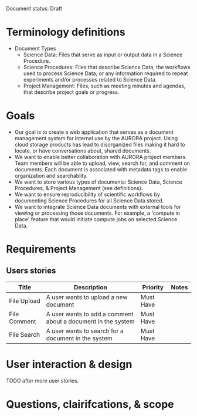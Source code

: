 Document status: Draft

# Terminology definitions
* Document Types
    * Science Data: Files that serve as input or output data in a Science Procedure.
    * Science Procedures: Files that describe Science Data, the workflows used to process Science Data, or any information required to repeat experiments and/or processes related to Science Data.
    * Project Management: Files, such as meeting minutes and agendas, that describe project goals or progress. 

# Goals
* Our goal is to create a web application that serves as a document management system for internal use by the AURORA project. Using cloud storage products has lead to disorganized files making it hard to locate, or have conversations about, shared documents.
* We want to enable better collaboration with AURORA project members. Team members will be able to upload, view, search for, and comment on documents. Each document is associated with metadata tags to enable organization and searchablity.
* We want to store various types of documents: Science Data, Science Procedures, & Project Management (see definitions).
* We want to ensure reproducibility of scientific workflows by documenting Science Procedures for all Science Data stored.
* We want to integrate Science Data documents with external tools for viewing or processing those documents. For example, a 'compute in place' feature that would initiate compute jobs on selected Science Data.

# Requirements
## Users stories
| Title | Description | Priority | Notes |
| ---   | ---         | ---      | ---   |
| File Upload | A user wants to upload a new document | Must Have | |
| File Comment | A user wants to add a comment about a document in the system | Must Have | |
| File Search | A user wants to search for a document in the system | Must Have | |

# User interaction & design
TODO after more user stories.

# Questions, clairifcations, & scope


